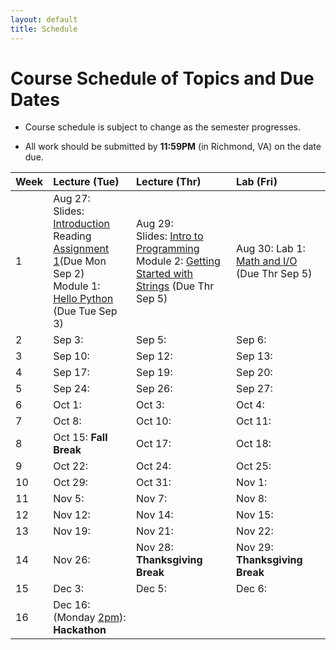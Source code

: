 ```yaml
---
layout: default
title: Schedule
---
```


# Course Schedule of Topics and Due Dates

* Course schedule is subject to change as the semester progresses. 

* All work should be submitted by **11:59PM** (in Richmond, VA) on the date due.

| Week | Lecture (Tue)                              | Lecture (Thr)                                 | Lab (Fri)                                        |
| :--- | :---                                       | :---                                          | :---                                                  |
| 1    | Aug 27:  <br />Slides: [Introduction](lectures/Lecture1_CS105.pdf)<br />Reading [Assignment 1](reading/1)(Due Mon Sep 2)<br /> Module 1: [Hello Python](module/1) (Due Tue Sep 3)               | Aug 29:  <br />Slides: [Intro to Programming](lectures/Lecture2_CS105.pdf) <br /> Module 2: [Getting Started with Strings](module/2) (Due Thr Sep 5)                                  | Aug 30:   Lab 1: [Math and I/O](lab/1) (Due Thr Sep 5)                |
| 2    | Sep  3:     | Sep  5:      | Sep  6:          |
| 3    | Sep 10:     | Sep 12:      | Sep 13:          |
| 4    | Sep 17:     | Sep 19:      | Sep 20:          |
| 5    | Sep 24:     | Sep 26:      | Sep 27:          |
| 6    | Oct  1:     | Oct  3:      | Oct  4:          |
| 7    | Oct  8:     | Oct 10:      | Oct 11:          |
| 8    | Oct 15: **Fall Break**     | Oct 17:      | Oct 18:          |
| 9    | Oct 22:     | Oct 24:      | Oct 25:          |
| 10   | Oct 29:     | Oct 31:      | Nov  1:          |
| 11   | Nov  5:     | Nov  7:      | Nov  8:          |
| 12   | Nov 12:     | Nov 14:      | Nov 15:          |
| 13   | Nov 19:     | Nov 21:      | Nov 22:          |
| 14   | Nov 26:     | Nov 28: **Thanksgiving Break**      | Nov 29: **Thanksgiving Break**         |
| 15   | Dec  3:     | Dec  5:      | Dec  6:          |
| 16   | Dec 16: (Monday <u>2pm</u>):<br /> **Hackathon**     |             |                        |









